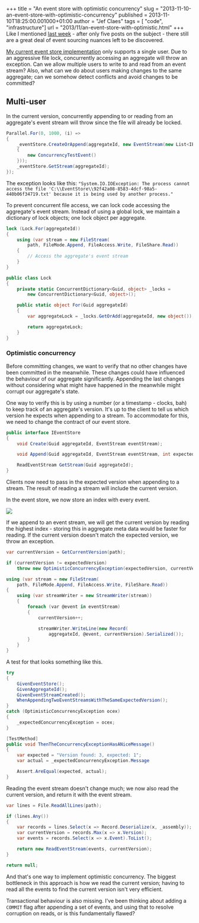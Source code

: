 +++
title = "An event store with optimistic concurrency"
slug = "2013-11-10-an-event-store-with-optimistic-concurrency"
published = 2013-11-10T18:25:00.001000+01:00
author = "Jef Claes"
tags = [ "code", "infrastructure"]
url = "2013/11/an-event-store-with-optimistic.html"
+++
Like I mentioned [last
week](http://www.jefclaes.be/2013/11/event-source-all-things.html) -
after only five posts on the subject - there still are a great deal of
event sourcing nuances left to be discovered.  
  
[My current event store
implementation](http://www.jefclaes.be/2013/10/an-event-store.html) only
supports a single user. Due to an aggressive file lock, concurrently
accessing an aggregate will throw an exception. Can we allow multiple
users to write to and read from an event stream? Also, what can we do
about users making changes to the same aggregate; can we somehow detect
conflicts and avoid changes to be committed?  
  
## Multi-user
  
In the current version, concurrently appending to or reading from an
aggregate's event stream will throw since the file will already be
locked.

```csharp
Parallel.For(0, 1000, (i) =>
{    
    _eventStore.CreateOrAppend(aggregateId, new EventStream(new List<IEvent>() 
    { 
        new ConcurrencyTestEvent() 
    }));
    _eventStore.GetStream(aggregateId);    
});
```

The exception looks like this: `"System.IO.IOException: The process
cannot access the file
'C:\\EventStore\\92f42a08-8583-4dcf-98a5-440b06f34719.txt' because it is
being used by another process."` 
  
To prevent concurrent file access, we can lock code accessing the
aggregate's event stream. Instead of using a global lock, we maintain a
dictionary of lock objects; one lock object per aggregate.

```csharp
lock (Lock.For(aggregateId))
{
    using (var stream = new FileStream(
        path, FileMode.Append, FileAccess.Write, FileShare.Read))
    {
        // Access the aggregate's event stream
    }
}

public class Lock
{
    private static ConcurrentDictionary<Guid, object> _locks = 
        new ConcurrentDictionary<Guid, object>();

    public static object For(Guid aggregateId)
    {
        var aggregateLock = _locks.GetOrAdd(aggregateId, new object());

        return aggregateLock;
    }
}     
```

### Optimistic concurrency
 
Before committing changes, we want to verify that no other changes
have been committed in the meanwhile. These changes could have
influenced the behaviour of our aggregate significantly. Appending the
last changes without considering what might have happened in the
meanwhile might corrupt our aggregate's state.  
  
One way to verify this is by using a number (or a timestamp - clocks,
bah) to keep track of an aggregate's version. It's up to the client to
tell us which version he expects when appending to a stream. To
accommodate for this, we need to change the contract of our event store.

```csharp
public interface IEventStore
{
    void Create(Guid aggregateId, EventStream eventStream);

    void Append(Guid aggregateId, EventStream eventStream, int expectedVersion);

    ReadEventStream GetStream(Guid aggregateId);
}
```

Clients now need to pass in the expected version when appending to a
stream. The result of reading a stream will include the current
version.  
  
In the event store, we now store an index with every event.  
  
[![](/post/images/thumbnails/2013-11-10-an-event-store-with-optimistic-concurrency-EventsWithIndex.PNG)](/post/images/2013-11-10-an-event-store-with-optimistic-concurrency-EventsWithIndex.PNG)

If we append to an event stream, we will get the current version by
reading the highest index - storing this in aggregate meta data would be
faster for reading. If the current version doesn't match the expected
version, we throw an exception.  

```csharp
var currentVersion = GetCurrentVersion(path);

if (currentVersion != expectedVersion)
    throw new OptimisticConcurrencyException(expectedVersion, currentVersion);

using (var stream = new FileStream(
    path, FileMode.Append, FileAccess.Write, FileShare.Read))
{
    using (var streamWriter = new StreamWriter(stream))
    {
        foreach (var @event in eventStream)
        {
            currentVersion++;

            streamWriter.WriteLine(new Record(
                aggregateId, @event, currentVersion).Serialized());
        }
    }
}
```

A test for that looks something like this.

```csharp
try
{
    GivenEventStore();
    GivenAggregateId();
    GivenEventStreamCreated();
    WhenAppendingTwoEventStreamsWithTheSameExpectedVersion();
}
catch (OptimisticConcurrencyException ocex) 
{
    _expectedConcurrencyException = ocex;
}

[TestMethod]
public void ThenTheConcurrencyExceptionHasANiceMessage()
{
    var expected = "Version found: 3, expected: 1";
    var actual = _expectedConcurrencyException.Message

    Assert.AreEqual(expected, actual);
}
```

Reading the event stream doesn't change much; we now also read the
current version, and return it with the event stream. 

```csharp
var lines = File.ReadAllLines(path);

if (lines.Any())
{
    var records = lines.Select(x => Record.Deserialize(x, _assembly));
    var currentVersion = records.Max(x => x.Version);
    var events = records.Select(x => x.Event).ToList();

    return new ReadEventStream(events, currentVersion);
}

return null; 
```

And that's one way to implement optimistic concurrency. The biggest
bottleneck in this approach is how we read the current version; having
to read all the events to find the current version isn't very
efficient.  
  
Transactional behaviour is also missing. I've been thinking about adding
a `COMMIT` flag after appending a set of events, and using that to resolve
corruption on reads, or is this fundamentally flawed?
